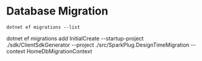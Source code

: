 # Database Migration

```
dotnet ef migrations --list
```

dotnet ef migrations add InitialCreate --startup-project ./sdk/ClientSdkGenerator --project ./src/SparkPlug.DesignTimeMigration --context HomeDbMigrationContext